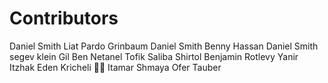 # Contributors

Daniel Smith
Liat Pardo Grinbaum
Daniel Smith
Benny Hassan
Daniel Smith
segev klein
Gil Ben Netanel
Tofik Saliba
Shirtol
Benjamin Rotlevy
Yanir Itzhak
Eden Kricheli ✌🏼
Itamar Shmaya
Ofer Tauber
